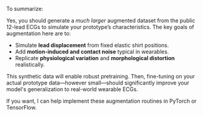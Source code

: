 To summarize:

Yes, you should generate a *much larger* augmented dataset from the public 12-lead ECGs to simulate your prototype’s characteristics. The key goals of augmentation here are to:

* Simulate **lead displacement** from fixed elastic shirt positions.
* Add **motion-induced and contact noise** typical in wearables.
* Replicate **physiological variation** and **morphological distortion** realistically.

This synthetic data will enable robust pretraining. Then, fine-tuning on your actual prototype data—however small—should significantly improve your model's generalization to real-world wearable ECGs.

If you want, I can help implement these augmentation routines in PyTorch or TensorFlow.

